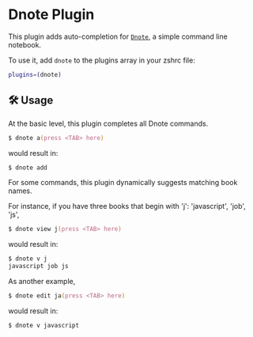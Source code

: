 # Dnote Plugin

This plugin adds auto-completion for [`Dnote`](https://www.getdnote.com/), a
simple command line notebook.

To use it, add `dnote` to the plugins array in your zshrc file:

```zsh
plugins=(dnote)
```

## 🛠️ Usage

At the basic level, this plugin completes all Dnote commands.

```zsh
$ dnote a(press <TAB> here)
```

would result in:

```zsh
$ dnote add
```

For some commands, this plugin dynamically suggests matching book names.

For instance, if you have three books that begin with 'j': 'javascript', 'job',
'js',

```zsh
$ dnote view j(press <TAB> here)
```

would result in:

```zsh
$ dnote v j
javascript job js
```

As another example,

```zsh
$ dnote edit ja(press <TAB> here)
```

would result in:

```zsh
$ dnote v javascript
```
